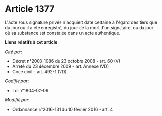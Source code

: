 # Article 1377

L'acte sous signature privée n'acquiert date certaine à l'égard des tiers que du jour où il a été enregistré, du jour de la
mort d'un signataire, ou du jour où sa substance est constatée dans un acte authentique.

**Liens relatifs à cet article**

_Cité par_:

  - Décret n°2008-1086 du 23 octobre 2008 - art. 60 (V)
  - Arrêté du 23 décembre 2009 - art. Annexe (VD)
  - Code civil - art. 492-1 (VD)

_Codifié par_:

  - Loi n°1804-02-09

_Modifié par_:

  - Ordonnance n°2016-131 du 10 février 2016 - art. 4
